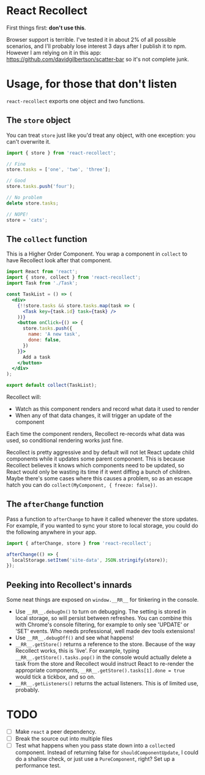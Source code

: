 # React Recollect

First things first: **don't use this**.

Browser support is terrible. I've tested it in about 2% of all possible scenarios, and I'll
probably lose interest 3 days after I publish it to npm.
However I am relying on it in this app: https://github.com/davidgilbertson/scatter-bar so it's not complete junk.

# Usage, for those that don't listen

`react-recollect` exports one object and two functions.

## The `store` object

You can treat `store` just like you'd treat any object, with one exception: you can't overwrite it.

```js
import { store } from 'react-recollect';

// Fine
store.tasks = ['one', 'two', 'three'];

// Good
store.tasks.push('four');

// No problem
delete store.tasks;

// NOPE!
store = 'cats';
```

## The `collect` function

This is a Higher Order Component. You wrap a component in `collect` to have 
Recollect look after that component.

```jsx
import React from 'react';
import { store, collect } from 'react-recollect';
import Task from './Task';

const TaskList = () => (
  <div>
    {!!store.tasks && store.tasks.map(task => (
      <Task key={task.id} task={task} />
    ))}
    <button onClick={() => {
      store.tasks.push({
        name: 'A new task',
        done: false,
      })
    }}>
      Add a task
    </button>
  </div>
);

export default collect(TaskList);
```

Recollect will:
- Watch as this component renders and record what data it used to render
- When any of that data changes, it will trigger an update of the component

Each time the component renders, Recollect re-records what data was used, so conditional rendering
works just fine.

Recollect is pretty aggressive and by default will not let React update child components while it
updates some parent component. This is because Recollect believes it knows which components need to be
updated, so React would only be wasting its time if it went diffing a bunch of children.
Maybe there's some cases where this causes a problem, so as an escape hatch you can
do `collect(MyComponent, { freeze: false})`.

## The `afterChange` function

Pass a function to `afterChange` to have it called whenever the store updates. For example, if you wanted
to sync your store to local storage, you could do the following anywhere in your app.

```js
import { afterChange, store } from 'react-recollect';

afterChange(() => {
  localStorage.setItem('site-data', JSON.stringify(store));
});
```

## Peeking into Recollect's innards
Some neat things are exposed on `window.__RR__` for tinkering in the console.

- Use `__RR__.debugOn()` to turn on debugging. The setting is stored in local storage, so
will persist between refreshes. You can combine this with Chrome's console filtering, for example to only 
see 'UPDATE' or 'SET' events. Who needs professional, well made dev tools extensions!
- Use `__RR__.debugOff()` and see what happens!
- `__RR__.getStore()` returns a reference to the store. Because of the way Recollect works, this is
'live'. For example, typing `__RR__.getStore().tasks.pop()` in the console would actually delete a task from the
store and Recollect would instruct React to re-render the appropriate components, `__RR__.getStore().tasks[1].done = true` would
tick a tickbox, and so on.
- `__RR__.getListeners()` returns the actual listeners. This is of limited use, probably.

# TODO

- [ ] Make `react` a peer dependency.
- [ ] Break the source out into multiple files
- [ ] Test what happens when you pass state down into a `collect`ed component. Instead of returning false
for `shouldComponentUpdate`, I could do a shallow check, or just use a `PureComponent`, right? Set up a performance test.
